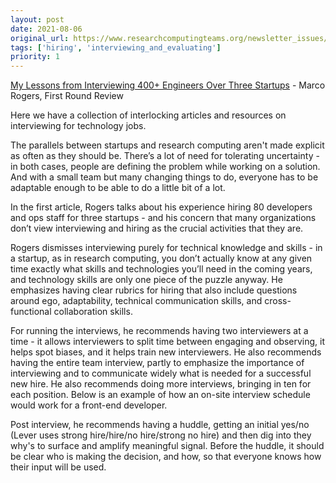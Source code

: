 ```yaml
---
layout: post
date: 2021-08-06
original_url: https://www.researchcomputingteams.org/newsletter_issues/0086
tags: ['hiring', 'interviewing_and_evaluating']
priority: 1
---
```


<!-- markdownlint-disable MD033 -->
<!-- markdownlint-disable MD041 -->
<!-- markdownlint-disable MD049 -->

[My Lessons from Interviewing 400+ Engineers Over Three Startups](https://review.firstround.com/my-lessons-from-interviewing-400-engineers-over-three-startups) - Marco Rogers, First Round Review

Here we have a collection of interlocking articles and resources on interviewing for technology jobs.

The parallels between startups and research computing aren't made explicit as often as they should be.  There’s a lot of need for tolerating uncertainty - in both cases, people are defining the problem while working on a solution.  And with a small team but many changing things to do, everyone has to be adaptable enough to be able to do a little bit of a lot.

In the first article, Rogers talks about his experience hiring 80 developers and ops staff for three startups - and his concern that many organizations don’t view interviewing and hiring as the crucial activities that they are.

Rogers dismisses interviewing purely for technical knowledge and skills - in a startup, as in research computing, you don’t actually know at any given time exactly what skills and technologies you’ll need in the coming years, and technology skills are only one piece of the puzzle anyway.   He emphasizes having clear rubrics for hiring that also include questions around ego, adaptability, technical communication skills, and cross-functional collaboration skills.

For running the interviews, he recommends having two interviewers at a time - it allows interviewers to split time between engaging and observing, it helps spot biases, and it helps train new interviewers.  He also recommends having the entire team interview, partly to emphasize the importance of interviewing and to communicate widely what is needed for a successful new hire.  He also recommends doing more interviews, bringing in ten for each position.  Below is an example of how an on-site interview schedule would work for a front-end developer.

Post interview, he recommends having a huddle, getting an initial yes/no (Lever uses strong hire/hire/no hire/strong no hire) and then dig into they why's to surface and amplify meaningful signal.  Before the huddle, it should be clear who is making the decision, and how, so that everyone knows how their input will be used.